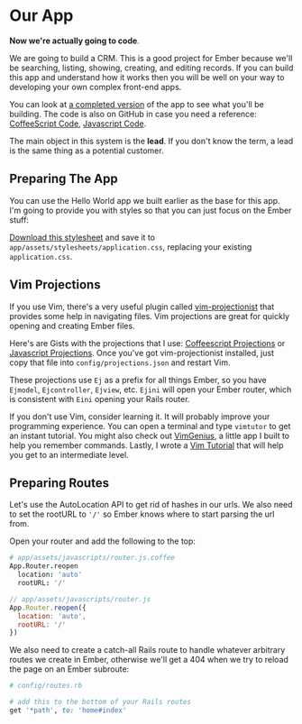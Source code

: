# Our App

**Now we're actually going to code**.

We are going to build a CRM. This is a good project for Ember because we'll be searching, listing, showing, creating, and editing records. If you can build this app and understand how it works then you will be well on your way to developing your own complex front-end apps.

You can look at [a completed version](http://embercrm.herokuapp.com) of the app to see what you'll be building. The code is also on GitHub in case you need a reference: [CoffeeScript Code](https://github.com/vicramon/ember-crm), [Javascript Code](https://github.com/vicramon/ember-crm-js).

The main object in this system is the **lead**. If you don't know the term, a lead is the same thing as a potential customer.

## Preparing The App

You can use the Hello World app we built earlier as the base for this app. I'm going to provide you with styles so that you can just focus on the Ember stuff:

[Download this stylesheet](https://gist.githubusercontent.com/vicramon/a6cc84a06cf92f4aa191/raw/be5d148eaaf1b28d56d6e57e1653ff3f43158192/application.css) and save it to `app/assets/stylesheets/application.css`, replacing your existing `application.css`.

## Vim Projections

If you use Vim, there's a very useful plugin called [vim-projectionist](https://github.com/tpope/vim-projectionist) that provides some help in navigating files. Vim projections are great for quickly opening and creating Ember files.

Here's are Gists with the projections that I use: [Coffeescript Projections](https://gist.github.com/vicramon/6488603) or [Javascript Projections](https://gist.github.com/vicramon/b626f24df31a1f64780b). Once you've got vim-projectionist installed, just copy that file into `config/projections.json` and restart Vim.

These projections use `Ej` as a prefix for all things Ember, so you have `Ejmodel`, `Ejcontroller`, `Ejview`, etc. `Ejini` will open your Ember router, which is consistent with `Eini` opening your Rails router.

If you don't use Vim, consider learning it. It will probably improve your programming experience. You can open a terminal and type `vimtutor` to get an instant tutorial. You might also check out [VimGenius](http://vimgenius.com), a little app I built to help you remember commands. Lastly, I wrote a [Vim Tutorial](https://vim.vicramon.com) that will help you get to an intermediate level.

## Preparing Routes

Let's use the AutoLocation API to get rid of hashes in our urls. We also need to set the rootURL to `'/'` so Ember knows where to start parsing the url from.

Open your router and add the following to the top:

```coffee
# app/assets/javascripts/router.js.coffee
App.Router.reopen
  location: 'auto'
  rootURL: '/'
```
```javascript
// app/assets/javascripts/router.js
App.Router.reopen({
  location: 'auto',
  rootURL: '/'
})
```

We also need to create a catch-all Rails route to handle whatever arbitrary routes we create in Ember, otherwise we'll get a 404 when we try to reload the page on an Ember subroute:

```ruby
# config/routes.rb

# add this to the bottom of your Rails routes
get '*path', to: 'home#index'
```
